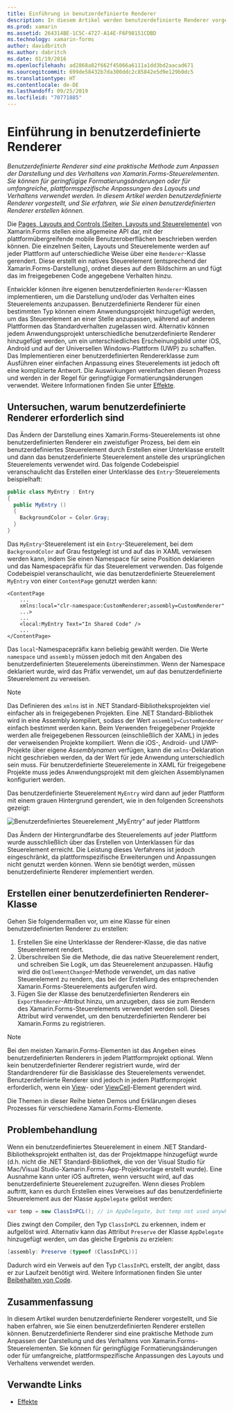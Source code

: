 ```yaml
---
title: Einführung in benutzerdefinierte Renderer
description: In diesem Artikel werden benutzerdefinierte Renderer vorgestellt, und Sie erfahren, wie Sie einen benutzerdefinierten Renderer erstellen können.
ms.prod: xamarin
ms.assetid: 264314BE-1C5C-4727-A14E-F6F98151CDBD
ms.technology: xamarin-forms
author: davidbritch
ms.author: dabritch
ms.date: 01/19/2016
ms.openlocfilehash: ad2868a82f662f45066a6111a1dd3bd2aacad671
ms.sourcegitcommit: 699de58432b7da300ddc2c85842e5d9e129b0dc5
ms.translationtype: HT
ms.contentlocale: de-DE
ms.lasthandoff: 09/25/2019
ms.locfileid: "70771885"
---
```

# <a name="introduction-to-custom-renderers"></a>Einführung in benutzerdefinierte Renderer

_Benutzerdefinierte Renderer sind eine praktische Methode zum Anpassen der Darstellung und des Verhaltens von Xamarin.Forms-Steuerelementen. Sie können für geringfügige Formatierungsänderungen oder für umfangreiche, plattformspezifische Anpassungen des Layouts und Verhaltens verwendet werden. In diesem Artikel werden benutzerdefinierte Renderer vorgestellt, und Sie erfahren, wie Sie einen benutzerdefinierten Renderer erstellen können._

Die [Pages, Layouts and Controls (Seiten, Layouts und Steuerelemente)](~/xamarin-forms/user-interface/controls/index.md) von Xamarin.Forms stellen eine allgemeine API dar, mit der plattformübergreifende mobile Benutzeroberflächen beschrieben werden können. Die einzelnen Seiten, Layouts und Steuerelemente werden auf jeder Plattform auf unterschiedliche Weise über eine `Renderer`-Klasse gerendert. Diese erstellt ein natives Steuerelement (entsprechend der Xamarin.Forms-Darstellung), ordnet dieses auf dem Bildschirm an und fügt das im freigegebenen Code angegebene Verhalten hinzu.

Entwickler können ihre eigenen benutzerdefinierten `Renderer`-Klassen implementieren, um die Darstellung und/oder das Verhalten eines Steuerelements anzupassen. Benutzerdefinierte Renderer für einen bestimmten Typ können einem Anwendungsprojekt hinzugefügt werden, um das Steuerelement an einer Stelle anzupassen, während auf anderen Plattformen das Standardverhalten zugelassen wird. Alternativ können jedem Anwendungsprojekt unterschiedliche benutzerdefinierte Renderer hinzugefügt werden, um ein unterschiedliches Erscheinungsbild unter iOS, Android und auf der Universellen Windows-Plattform (UWP) zu schaffen. Das Implementieren einer benutzerdefinierten Rendererklasse zum Ausführen einer einfachen Anpassung eines Steuerelements ist jedoch oft eine komplizierte Antwort. Die Auswirkungen vereinfachen diesen Prozess und werden in der Regel für geringfügige Formatierungsänderungen verwendet. Weitere Informationen finden Sie unter [Effekte](~/xamarin-forms/app-fundamentals/effects/index.md).

## <a name="examining-why-custom-renderers-are-necessary"></a>Untersuchen, warum benutzerdefinierte Renderer erforderlich sind

Das Ändern der Darstellung eines Xamarin.Forms-Steuerelements ist ohne benutzerdefinierten Renderer ein zweistufiger Prozess, bei dem ein benutzerdefiniertes Steuerelement durch Erstellen einer Unterklasse erstellt und dann das benutzerdefinierte Steuerelement anstelle des ursprünglichen Steuerelements verwendet wird. Das folgende Codebeispiel veranschaulicht das Erstellen einer Unterklasse des `Entry`-Steuerelements beispielhaft:

```csharp
public class MyEntry : Entry
{
  public MyEntry ()
  {
    BackgroundColor = Color.Gray;
  }
}
```

Das `MyEntry`-Steuerelement ist ein `Entry`-Steuerelement, bei dem `BackgroundColor` auf Grau festgelegt ist und auf das in XAML verwiesen werden kann, indem Sie einen Namespace für seine Position deklarieren und das Namespacepräfix für das Steuerelement verwenden. Das folgende Codebeispiel veranschaulicht, wie das benutzerdefinierte Steuerelement `MyEntry` von einer `ContentPage` genutzt werden kann:

```xaml
<ContentPage
    ...
    xmlns:local="clr-namespace:CustomRenderer;assembly=CustomRenderer"
    ...>
    ...
    <local:MyEntry Text="In Shared Code" />
    ...
</ContentPage>
```

Das `local`-Namespacepräfix kann beliebig gewählt werden. Die Werte `namespace` und `assembly` müssen jedoch mit den Angaben des benutzerdefinierten Steuerelements übereinstimmen. Wenn der Namespace deklariert wurde, wird das Präfix verwendet, um auf das benutzerdefinierte Steuerelement zu verweisen.

> [!NOTE]
> Das Definieren des `xmlns` ist in .NET Standard-Bibliotheksprojekten viel einfacher als in freigegebenen Projekten. Eine .NET Standard-Bibliothek wird in eine Assembly kompiliert, sodass der Wert `assembly=CustomRenderer` einfach bestimmt werden kann. Beim Verwenden freigegebener Projekte werden alle freigegebenen Ressourcen (einschließlich der XAML) in jedes der verweisenden Projekte kompiliert. Wenn die iOS-, Android- und UWP-Projekte über eigene *Assemblynamen* verfügen, kann die `xmlns`-Deklaration nicht geschrieben werden, da der Wert für jede Anwendung unterschiedlich sein muss. Für benutzerdefinierte Steuerelemente in XAML für freigegebene Projekte muss jedes Anwendungsprojekt mit dem gleichen Assemblynamen konfiguriert werden.

Das benutzerdefinierte Steuerelement `MyEntry` wird dann auf jeder Plattform mit einem grauen Hintergrund gerendert, wie in den folgenden Screenshots gezeigt:

![](introduction-images/screenshots.png "Benutzerdefiniertes Steuerelement „MyEntry“ auf jeder Plattform")

Das Ändern der Hintergrundfarbe des Steuerelements auf jeder Plattform wurde ausschließlich über das Erstellen von Unterklassen für das Steuerelement erreicht. Die Leistung dieses Verfahrens ist jedoch eingeschränkt, da plattformspezifische Erweiterungen und Anpassungen nicht genutzt werden können. Wenn sie benötigt werden, müssen benutzerdefinierte Renderer implementiert werden.

## <a name="creating-a-custom-renderer-class"></a>Erstellen einer benutzerdefinierten Renderer-Klasse

Gehen Sie folgendermaßen vor, um eine Klasse für einen benutzerdefinierten Renderer zu erstellen:

1. Erstellen Sie eine Unterklasse der Renderer-Klasse, die das native Steuerelement rendert.
1. Überschreiben Sie die Methode, die das native Steuerelement rendert, und schreiben Sie Logik, um das Steuerelement anzupassen. Häufig wird die `OnElementChanged`-Methode verwendet, um das native Steuerelement zu rendern, das bei der Erstellung des entsprechenden Xamarin.Forms-Steuerelements aufgerufen wird.
1. Fügen Sie der Klasse des benutzerdefinierten Renderers ein `ExportRenderer`-Attribut hinzu, um anzugeben, dass sie zum Rendern des Xamarin.Forms-Steuerelements verwendet werden soll. Dieses Attribut wird verwendet, um den benutzerdefinierten Renderer bei Xamarin.Forms zu registrieren.

> [!NOTE]
> Bei den meisten Xamarin.Forms-Elementen ist das Angeben eines benutzerdefinierten Renderers in jedem Plattformprojekt optional. Wenn kein benutzerdefinierter Renderer registriert wurde, wird der Standardrenderer für die Basisklasse des Steuerelements verwendet. Benutzerdefinierte Renderer sind jedoch in jedem Plattformprojekt erforderlich, wenn ein [View](xref:Xamarin.Forms.View)- oder [ViewCell](xref:Xamarin.Forms.ViewCell)-Element gerendert wird.

Die Themen in dieser Reihe bieten Demos und Erklärungen dieses Prozesses für verschiedene Xamarin.Forms-Elemente.

## <a name="troubleshooting"></a>Problembehandlung

Wenn ein benutzerdefiniertes Steuerelement in einem .NET Standard-Bibliotheksprojekt enthalten ist, das der Projektmappe hinzugefügt wurde (d.h. nicht die .NET Standard-Bibliothek, die von der Visual Studio für Mac/Visual Studio-Xamarin.Forms-App-Projektvorlage erstellt wurde). Eine Ausnahme kann unter iOS auftreten, wenn versucht wird, auf das benutzerdefinierte Steuerelement zuzugreifen. Wenn dieses Problem auftritt, kann es durch Erstellen eines Verweises auf das benutzerdefinierte Steuerelement aus der Klasse `AppDelegate` gelöst werden:

```csharp
var temp = new ClassInPCL(); // in AppDelegate, but temp not used anywhere
```

Dies zwingt den Compiler, den Typ `ClassInPCL` zu erkennen, indem er aufgelöst wird. Alternativ kann das Attribut `Preserve` der Klasse `AppDelegate` hinzugefügt werden, um das gleiche Ergebnis zu erzielen:

```csharp
[assembly: Preserve (typeof (ClassInPCL))]
```

Dadurch wird ein Verweis auf den Typ `ClassInPCL` erstellt, der angibt, dass er zur Laufzeit benötigt wird. Weitere Informationen finden Sie unter [Beibehalten von Code](~/ios/deploy-test/linker.md).

## <a name="summary"></a>Zusammenfassung

In diesem Artikel wurden benutzerdefinierte Renderer vorgestellt, und Sie haben erfahren, wie Sie einen benutzerdefinierten Renderer erstellen können. Benutzerdefinierte Renderer sind eine praktische Methode zum Anpassen der Darstellung und des Verhaltens von Xamarin.Forms-Steuerelementen. Sie können für geringfügige Formatierungsänderungen oder für umfangreiche, plattformspezifische Anpassungen des Layouts und Verhaltens verwendet werden.

## <a name="related-links"></a>Verwandte Links

- [Effekte](~/xamarin-forms/app-fundamentals/effects/index.md)
